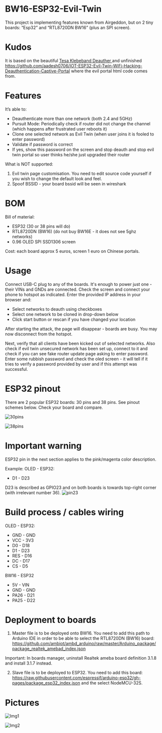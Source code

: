 # BW16-ESP32-Evil-Twin
This project is implementing features known from Airgeddon, but on 2 tiny boards: “Esp32” and “RTL8720DN BW16” (plus an SPI screen).

# Kudos
It is based on the beautiful 
[Tesa Klebeband Deauther ](https://github.com/tesa-klebeband/RTL8720dn-Deauther)
and unfinished https://github.com/aadesh0706/IOT-ESP32-Evil-Twin-WiFi-Hacking-Deauthentication-Captive-Portal where the evil portal html code comes from.


# Features
It’s able to:
- Deauthenticate more than one network (both 2.4 and 5GHz)
- Pursuit Mode: Periodically check if router did not change the channel (which happens after frustrated user reboots it)
- Clone one selected network as Evil Twin (when user joins it is fooled to enter password)
- Validate if password is correct
- If yes, show this password on the screen and stop deauth and stop evil twin portal so user thinks he/she just upgraded their router

What is NOT supported: 
1. Evil twin page customisation. You need to edit source code yourself if you wish to change the default look and feel.
2. Spoof BSSID - your board bssid will be seen in wireshark

# BOM
Bill of material:
 - ESP32 (30 or 38 pins will do)
 - RTL8720DN (BW16) (do not buy BW16E - it does not see 5ghz networks)
 - 0.96 OLED SPI SSD1306 screen

Cost: each board approx 5 euros, screen 1 euro on Chinese portals.

# Usage
Connect USB-C plug to any of the boards. It's enough to power just one - their VINs and GNDs are connected.
Check the screen and connect your phone to hotspot as indicated. 
Enter the provided IP address in your browser and:
- Select networks to deauth using checkboxes
- Select one network to be cloned in drop-down below
- Click start button or rescan if you have changed your location

After starting the attack, the page will disappear - boards are busy. You may now disconnect from the hotspot. 

Next, verify that all clients have been kicked out of selected networks. 
Also check if evil twin unsecured network has been set up, connect to it and check if you can see fake router update page asking to enter password. 
Enter some rubbish password and check the oled screen - it will tell if it tries to verify a password provided by user and if this attempt was successful. 

# ESP32 pinout
There are 2 popular ESP32 boards: 30 pins and 38 pins. See pinout schemes below. Check your board and compare. 

![30pins](esp32-30pins.png)

![38pins](esp32-38pins.png)


# Important warning
ESP32 pin in the next section applies to the pink/magenta color description.

Example: 
OLED - ESP32:
 - D1 - D23

D23 is described as GPIO23 and on both boards is towards top-right corner (with irrelevant number 36). 
![pin23](pin23.png)


# Build process / cables wiring

OLED - ESP32:
 - GND - GND
 - VCC - 3V3
 - D0 - D18
 - D1 - D23
 - RES - D16
 - DC - D17
 - CS - D5

BW16 - ESP32
 - 5V - VIN
 - GND - GND
 - PA26 - D21
 - PA25 - D22



# Deployment to boards
1. Master file is to be deployed onto BW16. You need to add this path to Arduino IDE in order to be able to select the RTL8720DN (BW16) board:
https://github.com/ambiot/ambd_arduino/raw/master/Arduino_package/package_realtek_amebad_index.json

Important: In boards manager, uninstall Realtek ameba board definition 3.1.8 and install 3.1.7 instead.


2. Slave file is to be deployed to ESP32. You need to add this board: https://raw.githubusercontent.com/espressif/arduino-esp32/gh-pages/package_esp32_index.json and the select NodeMCU-32S. 

# Pictures
![Img1](twin1.png)

![Img2](twin2.png)


